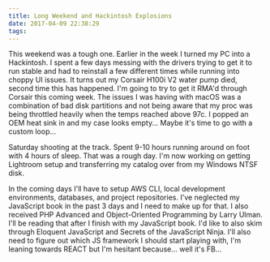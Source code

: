 ```yaml
---
title: Long Weekend and Hackintosh Explosions
date: 2017-04-09 22:38:29
tags:
---
```

This weekend was a tough one. Earlier in the week I turned my PC into a Hackintosh. I spent a few days messing with the drivers trying to get it to run stable and had to reinstall a few different times while running into choppy UI issues. It turns out my Corsair H100i V2 water pump died, second time this has happened. I'm going to try to get it RMA'd through Corsair this coming week. The issues I was having with macOS was a combination of bad disk partitions and not being aware that my proc was being throttled heavily when the temps reached above 97c. I popped an OEM heat sink in and my case looks empty... Maybe it's time to go with a custom loop...

Saturday shooting at the track. Spent 9-10 hours running around on foot with 4 hours of sleep. That was a rough day. I'm now working on getting Lightroom setup and transferring my catalog over from my Windows NTSF disk.

In the coming days I'll have to setup AWS CLI, local development environments, databases, and project repositories. I've neglected my JavaScript book in the past 3 days and I need to make up for that. I also received PHP Advanced and Object-Oriented Programming by Larry Ulman. I'll be reading that after I finish with my JavaScript book. I'd like to also skim through Eloquent JavaScript and Secrets of the JavaScript Ninja. I'll also need to figure out which JS framework I should start playing with, I'm leaning towards REACT but I'm hesitant because... well it's FB...

